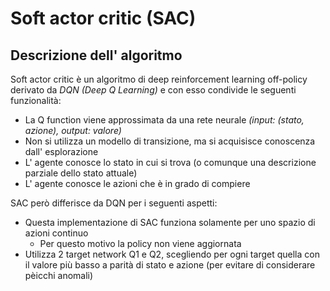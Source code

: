 # Soft actor critic (SAC)
## Descrizione dell' algoritmo
Soft actor critic è un algoritmo di deep reinforcement learning off-policy derivato da *DQN (Deep Q Learning)* e con esso condivide le seguenti funzionalità:
* La Q function viene approssimata da una rete neurale *(input: (stato, azione), output: valore)*
* Non si utilizza un modello di transizione, ma si acquisisce conoscenza dall' esplorazione
* L' agente conosce lo stato in cui si trova (o comunque una descrizione parziale dello stato attuale)
* L' agente conosce le azioni che è in grado di compiere

SAC però differisce da DQN per i seguenti aspetti:
* Questa implementazione di SAC funziona solamente per uno spazio di azioni continuo
    * Per questo motivo la policy non viene aggiornata 
* Utilizza 2 target network Q1 e Q2, scegliendo per ogni target quella con il valore più basso a parità di stato e azione (per evitare di considerare pèicchi anomali)